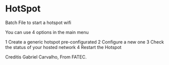 # HotSpot
Batch File to start a hotspot wifi

You can use 4 options in the main menu

1 Create a generic hotspot pre-configurated
2 Configure a new one
3 Check the status of your hosted network
4 Restart the Hotspot

Creditis Gabriel Carvalho, From FATEC.
